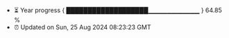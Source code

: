 - ⏳ Year progress { ███████████████████▁▁▁▁▁▁▁▁▁▁▁ } 64.85 %
- ⏰ Updated on Sun, 25 Aug 2024 08:23:23 GMT

